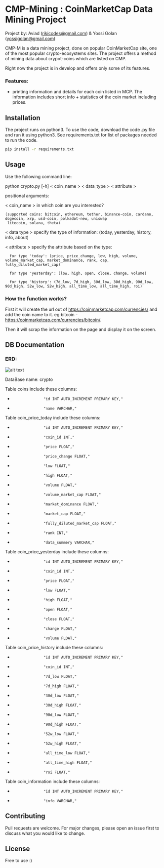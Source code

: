 # CMP-Mining : CoinMarketCap Data Mining Project
Project by: Aviad (rikicodes@gmail.com) & Yossi Golan (yossigolan@gmail.com)

CMP-M is a data mining project, done on popular CoinMarketCap site, one of the most popular crypto-ecosystems sites.
The project offers a method of mining data about crypot-coins which are listed on CMP.

Right now the project is in develop and offers only some of its features.

### Features:
- printing information and details for each coin listed in MCP. The information includes short info + statistics of the coin market including prices.

## Installation

The project runs on python3.
To use the code, download the code .py file and run it using python3.
See requirements.txt for list of packages needed to run the code.

```bash
pip install -r requirements.txt 
```

## Usage

Use the following command line:

python crypto.py [-h] < coin_name > < data_type > < attribute >
  
positional arguments:
  
  < coin_name >  in which coin are you interested?
    
    (supported coins: bitcoin, ethereum, tether, binance-coin, cardano, dogecoin, xrp, usd-coin, polkadot-new, uniswap
     litecoin, solana, theta)
    
  < data type >  specify the type of information: (today, yesterday, history, info, about)
      
  < attribute >  specify the attribute based on the type:
    
      for type 'today': (price, price_change, low, high, volume, volume_market_cap, market_dominance, rank, cap, fully_diluted_market_cap)
    
      for type 'yesterday': (low, high, open, close, change, volume)
    
      for type 'history': (7d_low, 7d_high, 30d_low, 30d_high, 90d_low, 90d_high, 52w_low, 52w_high, all_time_low, all_time_high, roi)

### How the function works?

First it will create the url out of https://coinmarketcap.com/currencies/ and add the coin name to it. 
eg:bitcoin - https://coinmarketcap.com/currencies/bitcoin/.

Then it will scrap the information on the page and display it on the screen.

## DB Documentation

### ERD:

![alt text](https://github.com/yossigolan/data-mining-project/blob/main/MiningProject.png)

DataBase name: crypto

Table coins include these columns:
-                   "id INT AUTO_INCREMENT PRIMARY KEY," 
-                   "name VARCHAR,"
                   
Table coin_price_today include these columns:
-                   "id INT AUTO_INCREMENT PRIMARY KEY," 
-                   "coin_id INT," 
-                   "price FLOAT," 
-                   "price_change FLOAT," 
-                   "low FLOAT," 
-                   "high FLOAT," 
-                   "volume FLOAT," 
-                   "volume_market_cap FLOAT," 
-                   "market_dominance FLOAT," 
-                   "market_cap FLOAT," 
-                   "fully_diluted_market_cap FLOAT," 
-                   "rank INT," 
-                   "data_summery VARCHAR," 
                   
Table coin_price_yesterday include these columns:
-                   "id INT AUTO_INCREMENT PRIMARY KEY," 
-                   "coin_id INT," 
-                   "price FLOAT," 
-                   "low FLOAT," 
-                   "high FLOAT," 
-                   "open FLOAT," 
-                   "close FLOAT," 
-                   "change FLOAT," 
-                   "volume FLOAT,"              

Table coin_price_history include these columns:
-                   "id INT AUTO_INCREMENT PRIMARY KEY," 
-                   "coin_id INT," 
-                   "7d_low FLOAT," 
-                   "7d_high FLOAT," 
-                   "30d_low FLOAT," 
-                   "30d_high FLOAT," 
-                   "90d_low FLOAT," 
-                   "90d_high FLOAT," 
-                   "52w_low FLOAT," 
-                   "52w_high FLOAT," 
-                   "all_time_low FLOAT," 
-                   "all_time_high FLOAT," 
-                   "roi FLOAT," 

Table coin_information include these columns:
-                   "id INT AUTO_INCREMENT PRIMARY KEY," 
-                   "info VARCHAR," 

## Contributing
Pull requests are welcome. For major changes, please open an issue first to discuss what you would like to change.


## License
Free to use :)
